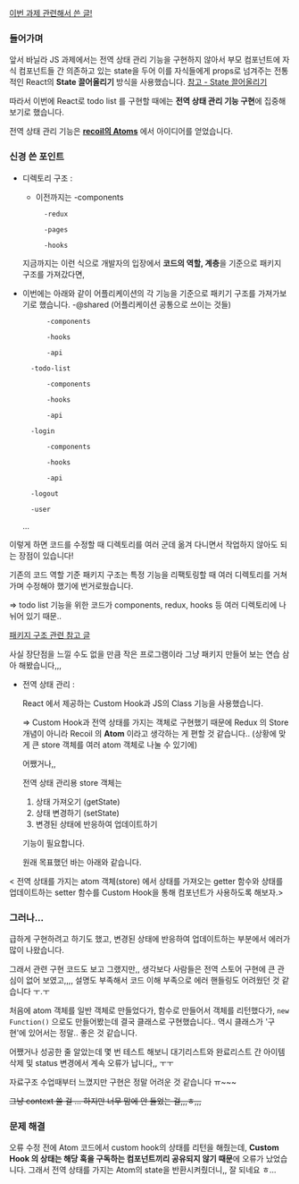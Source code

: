 [이번 과제 관련해서 쓴  글!](https://kiuk.notion.site/feat-only-React-93c3e8e5a04440a880396f380023ef50)

### 들어가며

앞서 바닐라 JS 과제에서는 전역 상태 관리 기능을 구현하지 않아서 부모 컴포넌트에 자식 컴포넌트들 간 의존하고 있는 state을 두어 이를 자식들에게 props로 넘겨주는 전통적인 React의 **State 끌어올리기** 방식을 사용했습니다. [참고 - State 끌어올리기](https://ko.reactjs.org/docs/lifting-state-up.html)

따라서 이번에 React로 todo list 를 구현할 때에는 **전역 상태 관리 기능 구현**에 집중해보기로 했습니다.

전역 상태 관리 기능은 **[recoil의 Atoms](https://recoiljs.org/docs/introduction/core-concepts)** 에서 아이디어를 얻었습니다.

### 신경 쓴 포인트

- 디렉토리 구조 :

  - 이전까지는
          -components

          -redux

          -pages

          -hooks

  지금까지는 이런 식으로 개발자의 입장에서 **코드의 역할, 계층**을 기준으로 패키지 구조를 가져갔다면,

- 이번에는 아래와 같이 어플리케이션의 각 기능을 기준으로 패키기 구조를 가져가보기로 했습니다.
        -@shared (어플리케이션 공통으로 쓰이는 것들)

            -components

            -hooks

            -api

        -todo-list

            -components

            -hooks

            -api

        -login

            -components

            -hooks

            -api

        -logout

        -user
  ...

이렇게 하면 코드를 수정할 때 디렉토리를 여러 군데 옮겨 다니면서 작업하지 않아도 되는 장점이 있습니다!

기존의 코드 역할 기준 패키지 구조는 특정 기능을 리팩토링할 때 여러 디렉토리를 거쳐가며 수정해야 했기에 번거로웠습니다.

⇒ todo list 기능을 위한 코드가 components, redux, hooks 등 여러 디렉토리에 나뉘어 있기 때문..

[패키지 구조 관련 참고 글](https://ahnheejong.name/articles/package-structure-with-the-principal-of-locality-in-mind/)

사실 장단점을 느낄 수도 없을 만큼 작은 프로그램이라 그냥 패키지 만들어 보는 연습 삼아 해봤습니다,,,

- 전역 상태 관리 :

  React 에서 제공하는 Custom Hook과 JS의 Class 기능을 사용했습니다.

  ⇒ Custom Hook과 전역 상태를 가지는 객체로 구현했기 때문에 Redux 의 Store 개념이 아니라 Recoil 의 **Atom** 이라고 생각하는 게 편할 것 같습니다.. (상황에 맞게 큰 store 객체를 여러 atom 객체로 나눌 수 있기에)

  어쨌거나,,

  전역 상태 관리용 store 객체는

  1. 상태 가져오기 (getState)
  2. 상태 변경하기 (setState)
  3. 변경된 상태에 반응하여 업데이트하기

  기능이 필요합니다.

  원래 목표했던 바는 아래와 같습니다.

< 전역 상태를 가지는 atom 객체(store) 에서 상태를 가져오는 getter 함수와 상태를 업데이트하는 setter 함수를 Custom Hook을 통해 컴포넌트가 사용하도록 해보자.>

### 그러나...

급하게 구현하려고 하기도 했고, 변경된 상태에 반응하여 업데이트하는 부분에서 에러가 많이 나왔습니다.

그래서 관련 구현 코드도 보고 그랬지만,, 생각보다 사람들은 전역 스토어 구현에 큰 관심이 없어 보였고,,,, 설명도 부족해서 코드 이해 부족으로 에러 핸들링도 어려웠던 것 같습니다 ㅜ.ㅜ

처음에 atom 객체를 일반 객체로 만들었다가, 함수로 만들어서 객체를 리턴했다가, `new Function()` 으로도 만들어봤는데 결국 클래스로 구현했습니다.. 역시 클래스가 '구현'에 있어서는 정말.. 좋은 것 같습니다.

어쨌거나 성공한 줄 알았는데 몇 번 테스트 해보니 대기리스트와 완료리스트 간 아이템 삭제 및 status 변경에서 계속 오류가 납니다,, ㅜㅜ

자료구조 수업때부터 느꼈지만 구현은 정말 어려운 것 같습니다 ㅠ~~~

~~그냥 context 쓸 걸 ... 하지만 너무 맘에 안 들었는 걸,,,ㅎ,,,~~

### 문제 해결

오류 수정 전에 Atom 코드에서 custom hook의 상태를 리턴을 해줬는데,
**Custom Hook 의 상태는 해당 훅을 구독하는 컴포넌트끼리 공유되지 않기 때문**에 오류가 났었습니다.
그래서 전역 상태를 가지는 Atom의 state을 반환시켜줬더니,, 잘 되네요 ㅎ...
